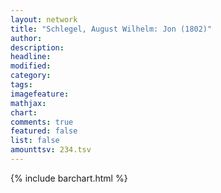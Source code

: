 ```yaml
---
layout: network
title: "Schlegel, August Wilhelm: Jon (1802)"
author:
description:
headline:
modified:
category:
tags:
imagefeature: 
mathjax: 
chart: 
comments: true
featured: false
list: false
amounttsv: 234.tsv
---
```

{% include barchart.html %}
